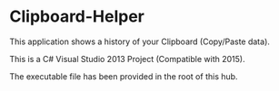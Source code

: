 # Clipboard-Helper
This application shows a history of your Clipboard (Copy/Paste data).


This is a C# Visual Studio 2013 Project (Compatible with 2015).

The executable file has been provided in the root of this hub.
